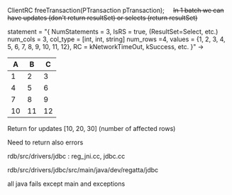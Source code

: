 
ClientRC freeTransaction(PTransaction pTransaction);
    
~~In 1 batch we can have updates (don't return resultSet) or selects (return resultSet)~~

statement = "{
NumStatements = 3,
IsRS = true, (ResultSet=Select, etc.)
num_cols = 3,
col_type = [int, int, string]
num_rows =4,
values = {1, 2, 3, 4, 5, 6, 7, 8, 9, 10, 11, 12},
RC = kNetworkTimeOut, kSuccess, etc.
}" ->

| A   | B   | C   |
| --- | --- | --- |
| 1   | 2   | 3   |
| 4   | 5   | 6   |
| 7   | 8   | 9   |
| 10  | 11  | 12 |


Return for updates [10, 20, 30] (number of affected rows)

Need to return also errors


rdb/src/drivers/jdbc : reg_jni.cc, jdbc.cc

rdb/src/drivers/jdbc/src/main/java/dev/regatta/jdbc

all java fails except main and exceptions

